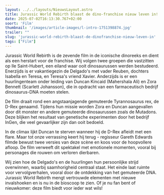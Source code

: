 ```yaml
---
layout: ../../layouts/NieuwsLayout.astro
title: Jurassic World Rebirth blaast de dino-franchise nieuw leven in!
date: 2025-07-02T16:13:30.767+02:00
soort: 'Film'
thumbnail: '/images/article-images/l-intro-1751398874.jpg'
trailer: ""
slug: 'jurassic-world-rebirth-blaast-de-dinofranchise-nieuw-leven-in'
tags: ["Film"]
---
```


Jurassic World Rebirth is de zevende film in de iconische dinoreeks en dient als
een herstart voor de franchise. Wij volgen twee groepen die vastzitten op Ile
Saint-Hubert, een eiland waar ooit dinosaurussen werden bestudeerd. Enerzijds is
er vakantiegezin de Delgado's met vader Reuben, dochters Isabella en Teresa, en
Teresa's vriend Xavier. Anderzijds is er een huurlingenteam onder leiding van
Duncan Kincaid (Mahershala Ali) en Zora Bennett (Scarlett Johansson), die in
opdracht van een farmaceutisch bedrijf dinosaurus-DNA moeten stelen.

De film draait rond een angstaanjagende gemuteerde Tyrannosaurus rex, de D-Rex
genaamd. Tijdens hun missie worden Zora en Duncan aangevallen door dit monster
en andere gemuteerde dinosaurussen zoals de Mutadons. Deze blijken het resultaat
van genetische experimenten door het bedrijf InGen, die veel gevaarlijker zijn
dan ooit bedoeld.

In de climax lijkt Duncan te sterven wanneer hij de D-Rex afleidt met een flare.
Maar tot onze verrassing keert hij terug - regisseur Gareth Edwards filmde
bewust twee versies van deze scène en koos voor de hoopvollere afloop. De film
verweeft dit spektakel met emotionele momenten, vooral bij personages die rouwen
om verloren dierbaren.

Wij zien hoe de Delgado's en de huurlingen hun persoonlijke strijd overwinnen,
waarbij saamhorigheid centraal staat. Het einde laat ruimte voor
vervolgverhalen, vooral door de ontdekking van het gemuteerde DNA. Jurassic
World Rebirth mengt vertrouwde elementen met nieuwe invalshoeken en is nu in de
bioscoop te zien. Of je nu fan bent of nieuwkomer: deze film biedt voor ieder
wat wils!